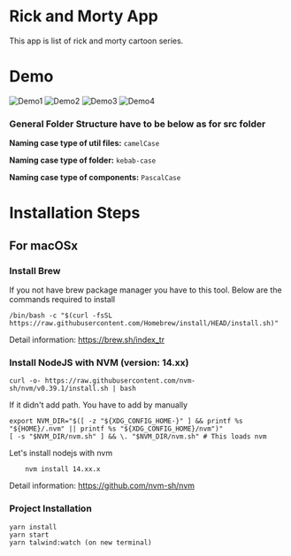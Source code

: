 # Rick and Morty App

This app is list of rick and morty cartoon series.

# Demo

![Demo1](https://s1.gifyu.com/images/Screen-Recording-2022-08-29-at-01.07.21.gif)
![Demo2](https://s1.gifyu.com/images/Screen-Recording-2022-08-29-at-01.06.15.gif)
![Demo3](https://s1.gifyu.com/images/Screen-Recording-2022-08-29-at-01.05.36.gif)
![Demo4](https://s1.gifyu.com/images/Screen-Recording-2022-08-29-at-01.06.49.gif)

### General Folder Structure have to be below as for src folder

**Naming case type of util files:** `camelCase`

**Naming case type of folder:** `kebab-case`

**Naming case type of components:** `PascalCase`

# Installation Steps
## For macOSx
### Install Brew

If you not have brew package manager you have to this tool.
Below are the commands required to install

```
/bin/bash -c "$(curl -fsSL https://raw.githubusercontent.com/Homebrew/install/HEAD/install.sh)"
```

Detail information: https://brew.sh/index_tr

### Install NodeJS with NVM (version: 14.xx)

```
curl -o- https://raw.githubusercontent.com/nvm-sh/nvm/v0.39.1/install.sh | bash
```

If it didn't add path. You have to add by manually 
```
export NVM_DIR="$([ -z "${XDG_CONFIG_HOME-}" ] && printf %s "${HOME}/.nvm" || printf %s "${XDG_CONFIG_HOME}/nvm")"
[ -s "$NVM_DIR/nvm.sh" ] && \. "$NVM_DIR/nvm.sh" # This loads nvm
```

Let's install nodejs with nvm 
```
    nvm install 14.xx.x
```
Detail information: https://github.com/nvm-sh/nvm

### Project Installation
```
yarn install
yarn start
yarn talwind:watch (on new terminal)
```
